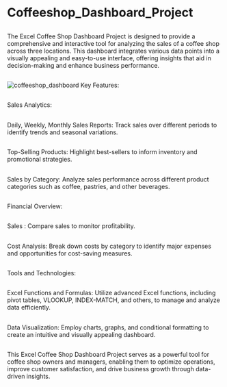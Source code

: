 # Coffeeshop_Dashboard_Project
##
The Excel Coffee Shop Dashboard Project is designed to provide a comprehensive and interactive tool for analyzing the sales of a coffee shop across three locations. This dashboard integrates various data points into a visually appealing and easy-to-use interface, offering insights that aid in decision-making and enhance business performance.
##
![coffeeshop_dashboard](https://github.com/AkshataPatil99/Coffeeshop_Dashboard_Project/assets/171495035/9af3cda6-5de3-4f32-b27d-415cc32f817c)
Key Features:
##
Sales Analytics:
##
Daily, Weekly, Monthly Sales Reports: Track sales over different periods to identify trends and seasonal variations.
##
Top-Selling Products: Highlight best-sellers to inform inventory and promotional strategies.
##
Sales by Category: Analyze sales performance across different product categories such as coffee, pastries, and other beverages.
##
Financial Overview:
##
Sales : Compare sales to monitor profitability.
##
Cost Analysis: Break down costs by category to identify major expenses and opportunities for cost-saving measures.
##
Tools and Technologies:
##
Excel Functions and Formulas: Utilize advanced Excel functions, including pivot tables, VLOOKUP, INDEX-MATCH, and others, to manage and analyze data efficiently.
##
Data Visualization: Employ charts, graphs, and conditional formatting to create an intuitive and visually appealing dashboard.
##
This Excel Coffee Shop Dashboard Project serves as a powerful tool for coffee shop owners and managers, enabling them to optimize operations, improve customer satisfaction, and drive business growth through data-driven insights.
